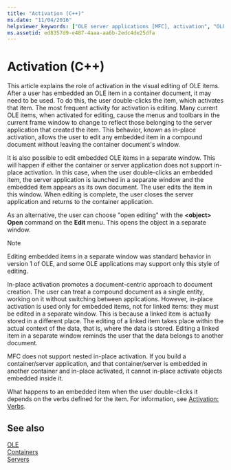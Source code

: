 ```yaml
---
title: "Activation (C++)"
ms.date: "11/04/2016"
helpviewer_keywords: ["OLE server applications [MFC], activation", "OLE items [MFC], visual editing", "activation [MFC]", "OLE [MFC], in-place activation", "OLE [MFC], activation", "in-place activation, embedded and linked items", "activating objects", "visual editing, activation", "visual editing", "documents [MFC], OLE", "embedded objects [MFC]", "OLE [MFC], editing", "in-place activation", "activation [MFC], embedded OLE items", "OLE activation [MFC]"]
ms.assetid: ed8357d9-e487-4aaa-aa6b-2edc4de25dfa
---
```

# Activation (C++)

This article explains the role of activation in the visual editing of OLE items. After a user has embedded an OLE item in a container document, it may need to be used. To do this, the user double-clicks the item, which activates that item. The most frequent activity for activation is editing. Many current OLE items, when activated for editing, cause the menus and toolbars in the current frame window to change to reflect those belonging to the server application that created the item. This behavior, known as in-place activation, allows the user to edit any embedded item in a compound document without leaving the container document's window.

It is also possible to edit embedded OLE items in a separate window. This will happen if either the container or server application does not support in-place activation. In this case, when the user double-clicks an embedded item, the server application is launched in a separate window and the embedded item appears as its own document. The user edits the item in this window. When editing is complete, the user closes the server application and returns to the container application.

As an alternative, the user can choose "open editing" with the **\<object> Open** command on the **Edit** menu. This opens the object in a separate window.

> [!NOTE]
>  Editing embedded items in a separate window was standard behavior in version 1 of OLE, and some OLE applications may support only this style of editing.

In-place activation promotes a document-centric approach to document creation. The user can treat a compound document as a single entity, working on it without switching between applications. However, in-place activation is used only for embedded items, not for linked items: they must be edited in a separate window. This is because a linked item is actually stored in a different place. The editing of a linked item takes place within the actual context of the data, that is, where the data is stored. Editing a linked item in a separate window reminds the user that the data belongs to another document.

MFC does not support nested in-place activation. If you build a container/server application, and that container/server is embedded in another container and in-place activated, it cannot in-place activate objects embedded inside it.

What happens to an embedded item when the user double-clicks it depends on the verbs defined for the item. For information, see [Activation: Verbs](../mfc/activation-verbs.md).

## See also

[OLE](../mfc/ole-in-mfc.md)<br/>
[Containers](../mfc/containers.md)<br/>
[Servers](../mfc/servers.md)
